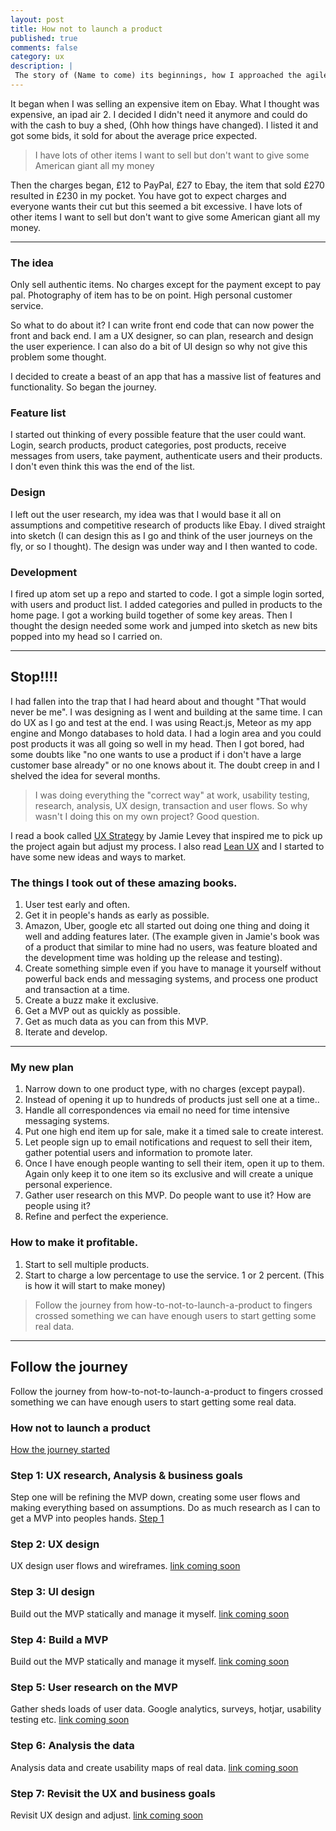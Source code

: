 ```yaml
---
layout: post
title: How not to launch a product
published: true
comments: false
category: ux
description: |
 The story of (Name to come) its beginnings, how I approached the agile development and lean UX.
---
```

It began when I was selling an expensive item on Ebay. What I thought was expensive, an ipad air 2. I decided I didn't need it anymore and could do with the cash to buy a shed, (Ohh how things have changed). I listed it and got some bids, it sold for about the average price expected.

> I have lots of other items I want to sell but don't want to give some American giant all my money

Then the charges began, £12 to PayPal, £27 to Ebay, the item that sold £270 resulted in £230 in my pocket. You have got to expect charges and everyone wants their cut but this seemed a bit excessive. I have lots of other items I want to sell but don't want to give some American giant all my money.

---

### The idea
Only sell authentic items. No charges except for the payment except to pay pal. Photography of item has to be on point. High personal customer service.

So what to do about it? I can write front end code that can now power the front and back end. I am a UX designer, so can plan, research and design the user experience. I can also do a bit of UI design so why not give this problem some thought.

I decided to create a beast of an app that has a massive list of features and functionality. So began the journey.

### Feature list
I started out thinking of every possible feature that the user could want. Login, search products, product categories, post products, receive messages from users, take payment, authenticate users and their products. I don't even think this was the end of the list.

### Design
I left out the user research, my idea was that I would base it all on assumptions and competitive research of products like Ebay. I dived straight into sketch (I can design this as I go and think of the user journeys on the fly, or so I thought). The design was under way and I then wanted to code.

### Development
I fired up atom set up a repo and started to code. I got a simple login sorted, with users and product list. I added categories and pulled in products to the home page. I got a working build together of some key areas. Then I thought the design needed some work and jumped into sketch as new bits popped into my head so I carried on.

---

## Stop!!!!
I had fallen into the trap that I had heard about and thought "That would never be me". I was designing as I went and building at the same time. I can do UX as I go and test at the end. I was using React.js, Meteor as my app engine and Mongo databases to hold data. I had a login area and you could post products it was all going so well in my head. Then I got bored, had some doubts like "no one wants to use a product if i don't have a large customer base already" or no one knows about it. The doubt creep in and I shelved the idea for several months.

> I was doing everything the "correct way" at work, usability testing, research, analysis, UX design, transaction and user flows. So why wasn't I doing this on my own project? Good question.

I read a book called [UX Strategy](http://userexperiencestrategy.com/) by Jamie Levey that inspired me to pick up the project again but adjust my process. I also read [Lean UX](https://www.amazon.co.uk/Lean-UX-Applying-Principles-Experience/dp/1449311652) and I started to have some new ideas and ways to market.

### The things I took out of these amazing books.

1. User test early and often.
2. Get it in people's hands as early as possible.
3. Amazon, Uber, google etc all started out doing one thing and doing it well and adding features later. (The example given in Jamie's book was of a product that similar to mine had no users, was feature bloated and the development time was holding up the release and testing).
4. Create something simple even if you have to manage it yourself without powerful back ends and messaging systems, and process one product and transaction at a time.
5. Create a buzz make it exclusive.
6. Get a MVP out as quickly as possible.
7. Get as much data as you can from this MVP.
8. Iterate and develop.

---

### My new plan

1. Narrow down to one product type, with no charges (except paypal).
2. Instead of opening it up to hundreds of products just sell one at a time..
3. Handle all correspondences via email no need for time intensive messaging systems.
4. Put one high end item up for sale, make it a timed sale to create interest.
5. Let people sign up to email notifications and request to sell their item, gather potential users and information to promote later.
6. Once I have enough people wanting to sell their item, open it up to them. Again only keep it to one item so its exclusive and will create a unique personal experience.
7. Gather user research on this MVP. Do people want to use it? How are people using it?
8. Refine and perfect the experience.

### How to make it profitable.

1. Start to sell multiple products.
2. Start to charge a low percentage to use the service. 1 or 2 percent. (This is how it will start to make money)

> Follow the journey from how-to-not-to-launch-a-product to fingers crossed something we can have enough users to start getting some real data.

---

## Follow the journey
Follow the journey from how-to-not-to-launch-a-product to fingers crossed something we can have enough users to start getting some real data.


### How not to launch a product
[How the journey started](/ux/2017/03/17/how-not-to-launch-a-product.html)

### Step 1: UX research, Analysis & business goals
Step one will be refining the MVP down, creating some user flows and making everything based on assumptions. Do as much research as I can to get a MVP into peoples hands.
[Step 1](/ux/2017/03/20/step1-how-to-launch-a-product.html)

### Step 2: UX design
UX design user flows and wireframes.
[link coming soon]()

### Step 3: UI design
Build out the MVP statically and manage it myself.
[link coming soon]()

### Step 4: Build a MVP
Build out the MVP statically and manage it myself.
[link coming soon]()

### Step 5: User research on the MVP
Gather sheds loads of user data. Google analytics, surveys, hotjar, usability testing etc.
[link coming soon]()

### Step 6: Analysis the data
Analysis data and create usability maps of real data.
[link coming soon]()

### Step 7: Revisit the UX and business goals
Revisit UX design and adjust.
[link coming soon]()
